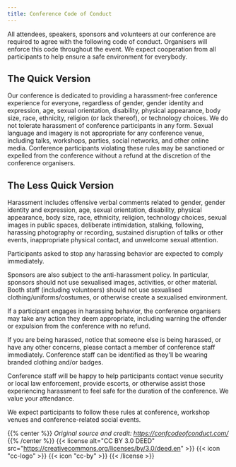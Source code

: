 ```yaml
---
title: Conference Code of Conduct
---
```


All attendees, speakers, sponsors and volunteers at our conference are required to agree with the following code of conduct. Organisers will enforce this code throughout the event. We expect cooperation from all participants to help ensure a safe environment for everybody.

## The Quick Version

Our conference is dedicated to providing a harassment-free conference
experience for everyone, regardless of gender, gender identity and
expression, age, sexual orientation, disability, physical appearance,
body size, race, ethnicity, religion (or lack thereof), or technology
choices. We do not tolerate harassment of conference participants in
any form. Sexual language and imagery is not appropriate for any
conference venue, including talks, workshops, parties, social
networks, and other online media. Conference participants violating
these rules may be sanctioned or expelled from the conference without
a refund at the discretion of the conference organisers.

## The Less Quick Version

Harassment includes offensive verbal comments related to gender,
gender identity and expression, age, sexual orientation, disability,
physical appearance, body size, race, ethnicity, religion, technology
choices, sexual images in public spaces, deliberate intimidation,
stalking, following, harassing photography or recording, sustained
disruption of talks or other events, inappropriate physical contact,
and unwelcome sexual attention.

Participants asked to stop any harassing behavior are expected to comply immediately.

Sponsors are also subject to the anti-harassment policy. In
particular, sponsors should not use sexualised images, activities, or
other material. Booth staff (including volunteers) should not use
sexualised clothing/uniforms/costumes, or otherwise create a
sexualised environment.

If a participant engages in harassing behavior, the conference
organisers may take any action they deem appropriate, including
warning the offender or expulsion from the conference with no refund.

If you are being harassed, notice that someone else is being harassed,
or have any other concerns, please contact a member of conference
staff immediately. Conference staff can be identified as they'll be
wearing branded clothing and/or badges.

Conference staff will be happy to help participants contact venue
security or local law enforcement, provide escorts, or otherwise
assist those experiencing harassment to feel safe for the duration of
the conference. We value your attendance.

We expect participants to follow these rules at conference, workshop
venues and conference-related social events.

{{% center %}}
  _Original source and credit: https://confcodeofconduct.com/_
{{% /center %}}
{{< license alt="CC BY 3.0 DEED" src="https://creativecommons.org/licenses/by/3.0/deed.en" >}}
  {{< icon "cc-logo" >}}
  {{< icon "cc-by" >}}
{{< /license >}}
